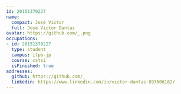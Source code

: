 ```yaml
---
id: 20151370227
name:
  compact: José Victor
  full: José Victor Dantas
avatar: https://github.com/_.png
occupations:
- id: 20151370227
  type: student
  campus: ifpb-jp
  course: cstsi
  isFinished: true
addresses:
  github: https://github.com/_
  linkedin: https://www.linkedin.com/in/victor-dantas-897606182/
---
```

